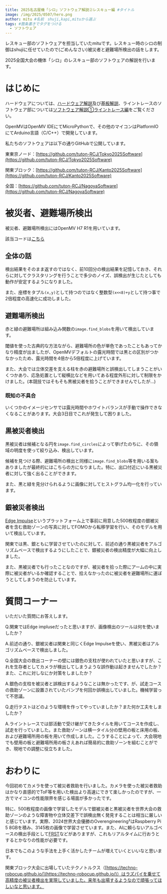 ```yaml
---
title: 2025名古屋機「シロ」ソフトウェア解説②レスキュー編 #タイトル
image: /img/2025/0507/hero.png
author: mitu #名前　shuji,kapi,mituから選ぶ
tags: #箇条書きでタグをつける
  - ソフトウェア
---
```


レスキュー部のソフトウェアを担当していたmituです。レスキュー時のシロの制御はshujiに任せていたので(ごめんなさい)被災者と避難場所検出の話をします。

2025全国大会の機体「シロ」のレスキュー部のソフトウェアの解説を行います。

# はじめに
ハードウェアについては、[ハードウェア解説](https://tuton-rcj.jp/20250405/)及び[基板解説](https://tuton-rcj.jp/20250427/)、ライントレースのソフトウェア部については[ソフトウェア解説①ライントレース編](https://tuton-rcj.jp/20250507)をご覧ください。


OpenMVはOpenMV IDEにてMicroPythonで、その他のマイコンはPlatformIOにてArduino言語（C/C++）で開発しています。


私たちのソフトウェアは以下の通りGitHubで公開しています。


東東京ノード：[https://github.com/tuton-RCJ/Tokyo2025Software](https://github.com/tuton-RCJ/Tokyo2025Software)


関東ブロック：[https://github.com/tuton-RCJ/Kanto2025Software](https://github.com/tuton-RCJ/Kanto2025Software)


全国：[https://github.com/tuton-RCJ/NagoyaSoftware](https://github.com/tuton-RCJ/NagoyaSoftware)



# 被災者、避難場所検出
被災者、避難場所検出にはOpenMV H7 R1を用いています。

該当コードは[こちら](https://github.com/tuton-RCJ/NagoyaSoftware/blob/main/OpenMV/main.py)

## 全体の話
検出結果をそのまま返すのではなく、前10回分の検出結果を記憶しておき、それらに対してクラスタリングを行うことで多少のノイズ、誤検出が生じたとしても動作が安定するようになりました。


また、座標をタプル`(x,y)`として持つのではなく整数型`(x<<8)+y`として持つ事で2倍程度の高速化に成功しました。


## 避難場所検出
赤と緑の避難場所は組み込み関数の`image.find_blobs`を用いて検出しています。


閾値を使った古典的な方法ながら、避難場所の色が単色であったこともあってかなり精度が出ましたが、OpenMVデフォルトの露光時間では黒との区別がつかなかったため、露光時間を4倍から5倍程度に上げています。


また、大会では立体交差を支える柱を赤の避難場所と誤検出してしまうことがいくつかあり、応急処置として縦横比などを用いてある程度外形に対して制限をかけました。(本競技ではそもそも黒被災者を拾うことができませんでしたが…)


### 既知の不具合
いくつかのイメージセンサでは露光時間やホワイトバランスが手動で操作できなくなることがあります。大会3日目でこれが発生して困りました。


## 黒被災者検出
黒被災者は候補となる円を`image.find_circles`によって挙げたのちに、その領域の明度を使って絞り込み、検出しています。


候補を見つける際、避難場所の検出と同様に`image.find_blobs`等を用いる案もありましたが最終的にはこちらの方になりました。特に、出口付近にいる黒被災者に対して強く出ることができます。


また、黒と緑を見分けられるように画像に対してヒストグラム均一化を行っています。


## 銀被災者検出
[Edge Impulse](https://edgeimpulse.com/)というプラットフォーム上で事前に用意した500枚程度の銀被災者を含む救助ゾーンの写真に対してFOMOから転移学習を行い、そのモデルを用いて検出しています。


関東では黒、銀ともに学習させていたのに対して、前述の通り黒被災者をアルゴリズムベースで検出するようにしたことで、銀被災者の検出精度が大幅に向上しました。


また、黒被災者でも行ったことなのですが、被災者を拾った際にアームの中に実際に被災者がいるか確認することで、拾えなかったのに被災者を避難場所に運ぼうとしてしまうのを防止しています。


# 質問コーナー
いただいた質問にお答えします。


Q.関東ではEdge impluseだったと思いますが、画像検出のツールは何を使いましたか？

A.前述の通り、銀被災者は関東と同じくEdge Impulseを使い、黒被災者はアルゴリズムベースで検出しました。


Q.全国大会の救出コーナーの壁には銀色の支柱が使われていたと思いますが、これを生存者としてカメラが検出してしまうような誤作動は起きませんでしたか？また、これに対しなにか対策をしましたか？

A.銀色の支柱を被災者と誤検出するようなことは無かったです、が、試走コースの救助ゾーンに設置されていたバンプを何回か誤検出していました。機械学習って不思議。


Q.走行テストはどのような環境を作ってやっていましたか？また何か工夫をしましたか？

A.ライントレースでは部活動で受け継がてきたタイルを用いてコースを作成し、試走を行っていました。また救助ゾーンは横一タイル分の壁用の板と床用の板、および避難場所用の板を用いて作成しました。こうすることによって、大会現地でも壁用の板と避難場所用の板さえあれば簡易的に救助ゾーンを組むことができ、現地での調整に役立ちました。


# おわりに


今回初めてカメラを使って被災者救助を行いました。カメラを使った被災者救助はかなり直感的でToF等を用いた検出より高速にできて楽しかったのですが、一方でマイコンの性能限界を感じる場面が多かったです。


特に、500枚程度の画像で学習したモデルで銀被災者と黒被災者を世界大会の救助ゾーンのような障害物や立体交差下で誤検出無く発見することは相当に厳しいと感じています。実際、2024世界大会優勝のOverengineering²はRaspberry Pi 5 8GBを積み、3145枚の画像で学習させています。また、AIに頼らないアルゴベースの検出手段として[FRST](https://link.springer.com/content/pdf/10.1007/3-540-47969-4_24.pdf)などがありますが、これもリアルタイムに行おうとするとかなりの性能が必要です。


日本でもこのような手法を上手く活かしたチームが増えていくといいなと思います。

関東ブロック大会に出場していたテクノトルクス（[https://techno-robocup.github.io/](https://techno-robocup.github.io/)）はラズパイを乗せて高精度の被災者検出を実現していました。来年も出場するようなので頑張ってほしいなと思います。
